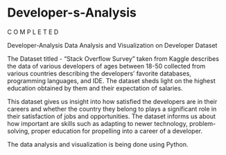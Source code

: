 # Developer-s-Analysis

C O M P L E T E D


Developer-Analysis
Data Analysis and Visualization on Developer Dataset

The Dataset titled - “Stack Overflow Survey” taken from Kaggle describes the data of various developers of ages between 18-50 collected from various countries describing the developers’ favorite databases, programming languages, and IDE. The dataset sheds light on the highest education obtained by them and their expectation of salaries.

This dataset gives us insight into how satisfied the developers are in their careers and whether the country they belong to plays a significant role in their satisfaction of jobs and opportunities. The dataset informs us about how important are skills such as adapting to newer technology, problem-solving, proper education for propelling into a career of a developer.

The data analysis and visualization is being done using Python.
